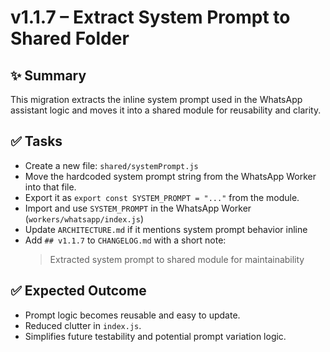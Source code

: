 # v1.1.7 – Extract System Prompt to Shared Folder

## ✨ Summary

This migration extracts the inline system prompt used in the WhatsApp assistant logic and moves it into a shared module for reusability and clarity.

## ✅ Tasks

- Create a new file: `shared/systemPrompt.js`
- Move the hardcoded system prompt string from the WhatsApp Worker into that file.
- Export it as `export const SYSTEM_PROMPT = "..."` from the module.
- Import and use `SYSTEM_PROMPT` in the WhatsApp Worker (`workers/whatsapp/index.js`)
- Update `ARCHITECTURE.md` if it mentions system prompt behavior inline
- Add `## v1.1.7` to `CHANGELOG.md` with a short note:
  > Extracted system prompt to shared module for maintainability

## ✅ Expected Outcome

- Prompt logic becomes reusable and easy to update.
- Reduced clutter in `index.js`.
- Simplifies future testability and potential prompt variation logic.
